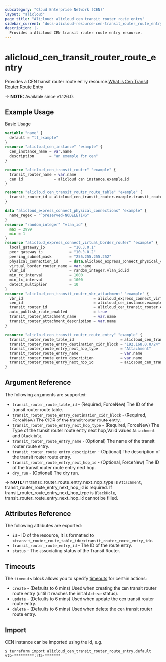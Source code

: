 ```yaml
---
subcategory: "Cloud Enterprise Network (CEN)"
layout: "alicloud"
page_title: "Alicloud: alicloud_cen_transit_router_route_entry"
sidebar_current: "docs-alicloud-resource-cen-transit_router_route_entry"
description: |-
  Provides a Alicloud CEN transit router route entry resource.
---
```


# alicloud_cen_transit_router_route_entry

Provides a CEN transit router route entry resource.[What is Cen Transit Router Route Entry](https://www.alibabacloud.com/help/en/cloud-enterprise-network/latest/api-cbn-2017-09-12-createtransitrouterrouteentry)

-> **NOTE:** Available since v1.126.0.

## Example Usage

Basic Usage

```terraform
variable "name" {
  default = "tf_example"
}
resource "alicloud_cen_instance" "example" {
  cen_instance_name = var.name
  description       = "an example for cen"
}

resource "alicloud_cen_transit_router" "example" {
  transit_router_name = var.name
  cen_id              = alicloud_cen_instance.example.id
}

resource "alicloud_cen_transit_router_route_table" "example" {
  transit_router_id = alicloud_cen_transit_router.example.transit_router_id
}

data "alicloud_express_connect_physical_connections" "example" {
  name_regex = "^preserved-NODELETING"
}
resource "random_integer" "vlan_id" {
  max = 2999
  min = 1
}
resource "alicloud_express_connect_virtual_border_router" "example" {
  local_gateway_ip           = "10.0.0.1"
  peer_gateway_ip            = "10.0.0.2"
  peering_subnet_mask        = "255.255.255.252"
  physical_connection_id     = data.alicloud_express_connect_physical_connections.example.connections.0.id
  virtual_border_router_name = var.name
  vlan_id                    = random_integer.vlan_id.id
  min_rx_interval            = 1000
  min_tx_interval            = 1000
  detect_multiplier          = 10
}
resource "alicloud_cen_transit_router_vbr_attachment" "example" {
  vbr_id                                = alicloud_express_connect_virtual_border_router.example.id
  cen_id                                = alicloud_cen_instance.example.id
  transit_router_id                     = alicloud_cen_transit_router.example.transit_router_id
  auto_publish_route_enabled            = true
  transit_router_attachment_name        = var.name
  transit_router_attachment_description = var.name
}

resource "alicloud_cen_transit_router_route_entry" "example" {
  transit_router_route_table_id                     = alicloud_cen_transit_router_route_table.example.transit_router_route_table_id
  transit_router_route_entry_destination_cidr_block = "192.168.0.0/24"
  transit_router_route_entry_next_hop_type          = "Attachment"
  transit_router_route_entry_name                   = var.name
  transit_router_route_entry_description            = var.name
  transit_router_route_entry_next_hop_id            = alicloud_cen_transit_router_vbr_attachment.example.transit_router_attachment_id
}
```
## Argument Reference

The following arguments are supported:

* `transit_router_route_table_id` - (Required, ForceNew) The ID of the transit router route table.
* `transit_router_route_entry_destination_cidr_block` - (Required, ForceNew) The CIDR of the transit router route entry.
* `transit_router_route_entry_next_hop_type` - (Required, ForceNew) The Type of the transit router route entry next hop,Valid values `Attachment` and `BlackHole`.
* `transit_router_route_entry_name` - (Optional) The name of the transit router route entry.
* `transit_router_route_entry_description` - (Optional) The description of the transit router route entry.
* `transit_router_route_entry_next_hop_id` - (Optional, ForceNew) The ID of the transit router route entry next hop.
* `dry_run` - (Optional) The dry run.

-> **NOTE:** If transit_router_route_entry_next_hop_type is `Attachment`, transit_router_route_entry_next_hop_id is required.
             If transit_router_route_entry_next_hop_type is `BlackHole`, transit_router_route_entry_next_hop_id cannot be filled.

## Attributes Reference

The following attributes are exported:

* `id` - ID of the resource, It is formatted to `<transit_router_route_table_id>:<transit_router_route_entry_id>`.
* `transit_router_route_entry_id` - The ID of the route entry.
* `status` - The associating status of the Transit Router.

## Timeouts

The `timeouts` block allows you to specify [timeouts](https://www.terraform.io/docs/configuration-0-11/resources.html#timeouts) for certain actions:

* `create` - (Defaults to 6 mins) Used when creating the cen transit router route entry (until it reaches the initial `Active` status).
* `update` - (Defaults to 6 mins) Used when update the cen transit router route entry.
* `delete` - (Defaults to 6 mins) Used when delete the cen transit router route entry.

## Import

CEN instance can be imported using the id, e.g.

```shell
$ terraform import alicloud_cen_transit_router_route_entry.default vtb-*********:rte-*******
```
